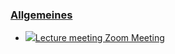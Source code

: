 ### [Allgemeines](https://moodle.jku.at/jku/course/view.php?id=11759#section-0)


* [![](https://moodle.jku.at/jku/theme/image.php/classic/zoom/1600773234/icon)Lecture meeting Zoom Meeting](https://moodle.jku.at/jku/mod/zoom/view.php?id=4418701)

